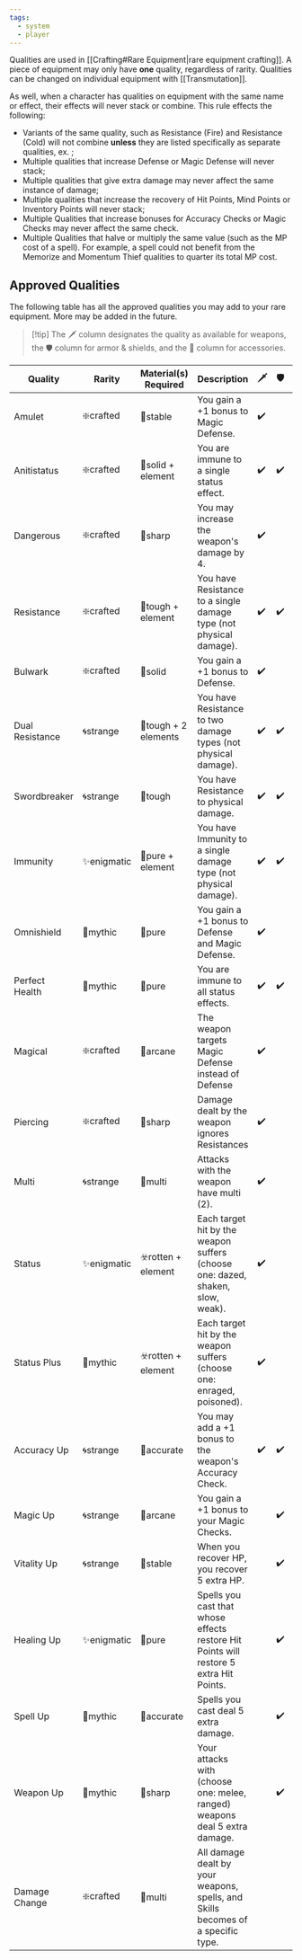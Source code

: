 ```yaml
---
tags:
  - system
  - player
---
```

Qualities are used in [[Crafting#Rare Equipment|rare equipment crafting]]. A piece of equipment may only have **one** quality, regardless of rarity. Qualities can be changed on individual equipment with [[Transmutation]].

As well, when a character has qualities on equipment with the same name or effect, their effects will never stack or combine. This rule effects the following:
- Variants of the same quality, such as Resistance (Fire) and Resistance (Cold) will not combine **unless** they are listed specifically as separate qualities, ex. ;
- Multiple qualities that increase Defense or Magic Defense will never stack;
- Multiple qualities that give extra damage may never affect the same instance of damage;
- Multiple qualities that increase the recovery of Hit Points, Mind Points or Inventory Points will never stack;
- Multiple Qualities that increase bonuses for Accuracy Checks or Magic Checks may never affect the same check.
- Multiple Qualities that halve or multiply the same value (such as the MP cost of a spell). For example, a spell could not benefit from the Memorize and Momentum Thief qualities to quarter its total MP cost.
## Approved Qualities
The following table has all the approved qualities you may add to your rare equipment. More may be added in the future.

> [!tip] The 🗡️ column designates the quality as available for weapons, the 🛡️ column for armor & shields, and the 💍 column for accessories.

| Quality         | Rarity     | Material(s) Required | Description                                                                            | 🗡️ | 🛡️ | 💍  |
| --------------- | ---------- | -------------------- | -------------------------------------------------------------------------------------- | --- | --- | --- |
| Amulet          | ❇️crafted  | 🔗stable             | You gain a +1 bonus to Magic Defense.                                                  | ✔️  |     | ✔️  |
| Anitistatus     | ❇️crafted  | 🔳solid + element    | You are immune to a single status effect.                                              | ✔️  | ✔️  | ✔️  |
| Dangerous       | ❇️crafted  | 🔺sharp              | You may increase the weapon's damage by 4.                                             | ✔️  |     |     |
| Resistance      | ❇️crafted  | 👊tough + element    | You have Resistance to a single damage type (not physical damage).                     | ✔️  | ✔️  | ✔️  |
| Bulwark         | ❇️crafted  | 🔳solid              | You gain a +1 bonus to Defense.                                                        | ✔️  |     | ✔️  |
| Dual Resistance | 🌀strange  | 👊tough + 2 elements | You have Resistance to two damage types (not physical damage).                         | ✔️  | ✔️  | ✔️  |
| Swordbreaker    | 🌀strange  | 👊tough              | You have Resistance to physical damage.                                                | ✔️  | ✔️  | ✔️  |
| Immunity        | ✨enigmatic | 🪽pure + element     | You have Immunity to a single damage type (not physical damage).                       | ✔️  | ✔️  | ✔️  |
| Omnishield      | 🌠mythic   | 🪽pure               | You gain a +1 bonus to Defense and Magic Defense.                                      | ✔️  |     | ✔️  |
| Perfect Health  | 🌠mythic   | 🪽pure               | You are immune to all status effects.                                                  | ✔️  | ✔️  | ✔️  |
| Magical         | ❇️crafted  | 🔮arcane             | The weapon targets Magic Defense instead of Defense                                    | ✔️  |     |     |
| Piercing        | ❇️crafted  | 🔺sharp              | Damage dealt by the weapon ignores Resistances                                         | ✔️  |     |     |
| Multi           | 🌀strange  | 💠multi              | Attacks with the weapon have multi (2).                                                | ✔️  |     |     |
| Status          | ✨enigmatic | ☣️rotten + element   | Each target hit by the weapon suffers (choose one: dazed, shaken, slow, weak).         | ✔️  |     |     |
| Status Plus     | 🌠mythic   | ☣️rotten + element   | Each target hit by the weapon suffers (choose one: enraged, poisoned).                 | ✔️  |     |     |
| Accuracy Up     | 🌀strange  | 🎯accurate           | You may add a +1 bonus to the weapon's Accuracy Check.                                 | ✔️  | ✔️  | ✔️  |
| Magic Up        | 🌀strange  | 🔮arcane             | You gain a +1 bonus to your Magic Checks.                                              |     | ✔️  | ✔️  |
| Vitality Up     | 🌀strange  | 🔗stable             | When you recover HP, you recover 5 extra HP.                                           |     | ✔️  | ✔️  |
| Healing Up      | ✨enigmatic | 🪽pure               | Spells you cast that whose effects restore Hit Points will restore 5 extra Hit Points. |     | ✔️  | ✔️  |
| Spell Up        | 🌠mythic   | 🎯accurate           | Spells you cast deal 5 extra damage.                                                   |     | ✔️  | ✔️  |
| Weapon Up       | 🌠mythic   | 🔺sharp              | Your attacks with (choose one: melee, ranged) weapons deal 5 extra damage.             |     | ✔️  | ✔️  |
| Damage Change   | ❇️crafted  | 💠multi              | All damage dealt by your weapons, spells, and Skills becomes of a specific type.       |     |     | ✔️  |
